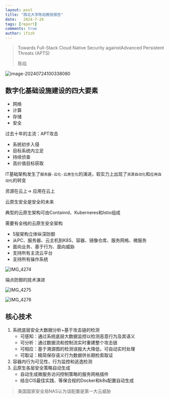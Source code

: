 ```yaml
---
layout: post
title: "西北大学陈焰教授报告"
date:   2024-7-24
tags: [report]
comments: true
author: ifzzh
---
```


<!-- ###### 说明： -->

> Towards Full-Stack Cloud Native Security againstAdvanced Persistent Threats (APTS)
>
> 陈焰

<!-- more -->







![image-20240724100338080](/Users/haoz/project/ifzzh.github.io/images/2024-07-24-ChenYan/image-20240724100338080.png)



## 数字化基础设施建设的四大要素

* 网络
* 计算
* 存储
* 安全

过去十年的主流：APT攻击

* 系统初步入侵
* 目标系统内立足
* 持续侦查
* 高价值目标获取



IT基础架构发生了`服务器-云化-云原生化`的演进，软实力上出现了`资源自动化`和`应用自动化`的转变

资源在云上-> 应用在云上

云原生安全是安全的未来

典型的云原生架构可由Containrd、Kuberneres和Istio组成

需要有全栈的云原生安全架构

* 5层架构立体纵深防御
* 从PC、服务器、云主机到K8S、容器、镜像仓库、服务网格、微服务
* 面向业务、基于行为、面向威胁
* 支持所有主流云平台
* 支持所有操作系统



![IMG_4274](/Users/haoz/Downloads/IMG_4274.JPG)



端点防御的技术演进

![IMG_4275](/Users/haoz/project/ifzzh.github.io/images/2024-07-24-ChenYan/IMG_4275.JPG)

![IMG_4276](/Users/haoz/project/ifzzh.github.io/images/2024-07-24-ChenYan/IMG_4276.JPG)

## 核心技术

1. 系统底层安全大数据分析+基于攻击链的检测
   * 可感知：通过系统底层大数据监控以检测恶意行为及其语义
   * 可分析：通过数据流和控制流实时重建整个攻击链
   * 可相应：基于溯源图的检测误报大大降低，可自动实时处理
   * 可取证：精简保存语义行为数据供长期检索取证
2. 容器内行为可见性，行为监控和逃逸检测
3. 云原生各层安全策略自动生成
   * 自动生成微服务访问控制策略的服务网格插件
   * 结合CIS最佳实践、等保合规的Docker和k8s配置自动生成

> 美国国家安全局NAS认为误配置是第一大云威胁


